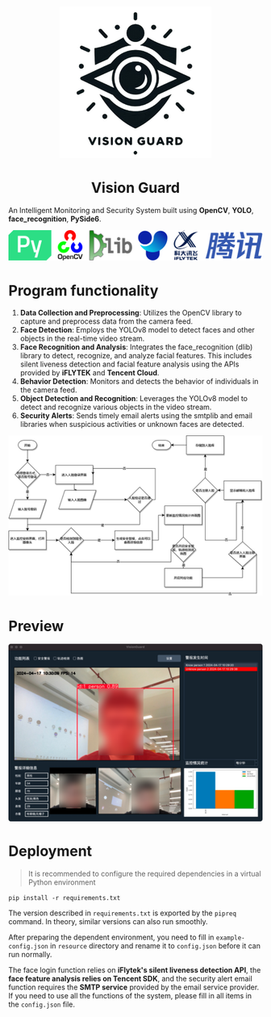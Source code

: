 <div align="center">
  <img src="assets/icon.png" alt="Icon" width="300">
  <h1 style="text-align: center;">Vision Guard</h1>
</div>

An Intelligent Monitoring and Security System built using **OpenCV**, **YOLO**, **face_recognition**, **PySide6**.

![supports](assets/supports.png)

# Program functionality

1. **Data Collection and Preprocessing**: Utilizes the OpenCV library to capture and preprocess data from the camera feed.
2. **Face Detection**: Employs the YOLOv8 model to detect faces and other objects in the real-time video stream.
3. **Face Recognition and Analysis**: Integrates the face_recognition (dlib) library to detect, recognize, and analyze facial features. This includes silent liveness detection and facial feature analysis using the APIs provided by **iFLYTEK** and **Tencent Cloud**.
4. **Behavior Detection**: Monitors and detects the behavior of individuals in the camera feed.
5. **Object Detection and Recognition**: Leverages the YOLOv8 model to detect and recognize various objects in the video stream.
6. **Security Alerts**: Sends timely email alerts using the smtplib and email libraries when suspicious activities or unknown faces are detected.

![flow chart](assets/flow-chart.png)

# Preview

![preview](assets/preview.png)

# Deployment

> It is recommended to configure the required dependencies in a virtual Python environment
```shell
pip install -r requirements.txt
```
The version described in `requirements.txt` is exported by the `pipreq` command. In theory, similar versions can also run smoothly.

After preparing the dependent environment, you need to fill in `example-config.json` in `resource` directory and rename it to `config.json` before it can run normally.

The face login function relies on **iFlytek's silent liveness detection API**, the **face feature analysis relies on Tencent SDK**, and the security alert email function requires the **SMTP service** provided by the email service provider. If you need to use all the functions of the system, please fill in all items in the `config.json` file.